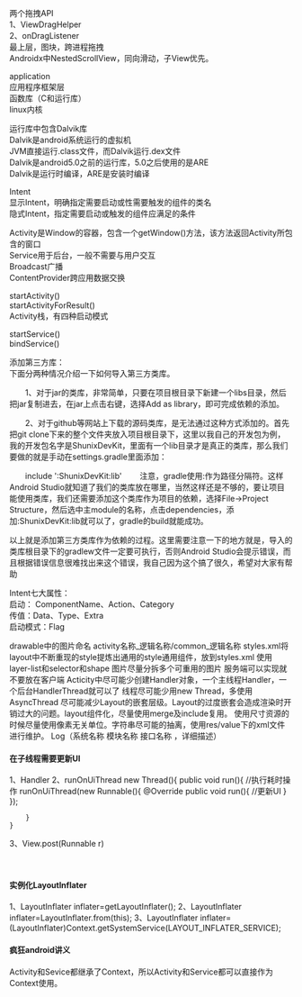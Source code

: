两个拖拽API  
1、ViewDragHelper    
2、onDragListener  
    最上层，图块，跨进程拖拽   
Androidx中NestedScrollView，同向滑动，子View优先。



application  
应用程序框架层  
函数库（C和运行库）  
linux内核  


运行库中包含Dalvik库  
Dalvik是android系统运行的虚拟机  
JVM直接运行.class文件，而Dalvik运行.dex文件  
Dalvik是android5.0之前的运行库，5.0之后使用的是ARE  
Dalvik是运行时编译，ARE是安装时编译  

Intent  
显示Intent，明确指定需要启动或性需要触发的组件的类名  
隐式Intent，指定需要启动或触发的组件应满足的条件  


Activity是Window的容器，包含一个getWindow()方法，该方法返回Activity所包含的窗口  
Service用于后台，一般不需要与用户交互  
Broadcast广播  
ContentProvider跨应用数据交换



startActivity()  
startActivityForResult()  
Activity栈，有四种启动模式  


startService()  
bindService()








添加第三方库：  
下面分两种情况介绍一下如何导入第三方类库。

　　1、对于jar的类库，非常简单，只要在项目根目录下新建一个libs目录，然后把jar复制进去，在jar上点击右键，选择Add as library，即可完成依赖的添加。

　　2、对于github等网站上下载的源码类库，是无法通过这种方式添加的。首先把git clone下来的整个文件夹放入项目根目录下，这里以我自己的开发包为例，我的开发包名字是ShunixDevKit，里面有一个lib目录才是真正的类库，那么我们要做的就是手动在settings.gradle里面添加：

　　include ':ShunixDevKit:lib'
　　注意，gradle使用:作为路径分隔符。这样Android Studio就知道了我们的类库放在哪里，当然这样还是不够的，要让项目能使用类库，我们还需要添加这个类库作为项目的依赖，选择File->Project Structure，然后选中主module的名称，点击dependencies，添加:ShunixDevKit:lib就可以了，gradle的build就能成功。

以上就是添加第三方类库作为依赖的过程。这里需要注意一下的地方就是，导入的类库根目录下的gradlew文件一定要可执行，否则Android Studio会提示错误，而且根据错误信息很难找出来这个错误，我自己因为这个搞了很久，希望对大家有帮助


Intent七大属性：  
启动： ComponentName、Action、Category  
传值：Data、Type、Extra  
启动模式：Flag  


drawable中的图片命名
			activity名称_逻辑名称/common_逻辑名称
		styles.xml将layout中不断重现的style提炼出通用的style通用组件，放到styles.xml
		使用layer-list和selector和shape
		图片尽量分拆多个可重用的图片
		服务端可以实现就不要放在客户端
		Acticity中尽可能少创建Handler对象，一个主线程Handler，一个后台HandlerThread就可以了
		线程尽可能少用new Thread，多使用AsyncThread
		尽可能减少Layout的嵌套层级。Layout的过度嵌套会造成渲染时开销过大的问题。layout组件化，尽量使用merge及include复用。
		使用尺寸资源的时候尽量使用像素无关单位。字符串尽可能的抽离，使用res/value下的xml文件进行维护。 
        Log（系统名称 模块名称 接口名称 ，详细描述）   




#### 在子线程需要更新UI
1、Handler
2、runOnUiThread
	new Thread(){
		public void run(){
			//执行耗时操作
			runOnUiThread(new Runnable(){
				@Override
				public void run(){
					//更新UI
				}
			});
		
		}
	}
3、View.post(Runnable r)

　　



#### 实例化LayoutInflater
1、LayoutInflater inflater=getLayoutInflater();
2、LayoutInflater inflater=LayoutInflater.from(this);
3、LayoutInflater inflater=(LayoutInflater)Context.getSystemService(LAYOUT_INFLATER_SERVICE);



#### 疯狂android讲义
Activity和Sevice都继承了Context，所以Activity和Service都可以直接作为Context使用。  

